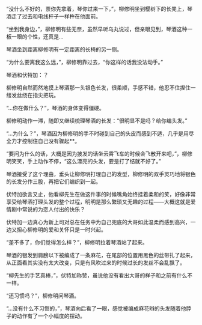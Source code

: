 “没什么不好的，票你先拿着，琴你过来一下，”，柳修明坐到樱树下的长凳上，琴酒走了过去和电线杆子一样杵在他面前。

“坐到我身边，”，柳修明有些无奈，虽然早听乌丸说过，但亲眼见到，琴酒这种一板一眼的个性，还真是...

琴酒坐到距离柳修明有一定距离的长椅的另一侧。

“为什么要离我这么远，”，柳修明靠过去，“你这样的话我没法动手。”

琴酒和伏特加：？

柳修明自然而然地摸上琴酒那一头银色长发，很柔顺，手感不错，他忍不住捏住一缕发丝绕在指尖把玩。

“...你在做什么？”，琴酒的身体变得僵硬。

柳修明动作一滞，随即又继续梳理琴酒的长发：“很明显不是吗？给你编头发。”

“...为什么？”，琴酒因为柳修明的手不时碰到自己的头皮而感到不适，几乎是用尽全力才控制住自己没有骤起**。

“要问为什么的话，大概是因为披发的话坐云霄飞车的时候会飞散开来吧，”，柳修明笑笑，手上动作不停，“这么漂亮的头发，要是打了结就不好了。”

琴酒接受了这个理由，垂头让柳修明打理自己的发型，柳修明的双手灵巧地将银色的长发分作三股，再把它们编织到一起。

伏特加欲言又止，他看柳先生在做这件事的时候嘴角始终挂着柔和的笑，好像非常享受给琴酒打理头发的整个过程，明明是那么繁琐又无趣的过程——大概这就是爱情剧中常说的为恋人付出的快乐？

伏特加一边真心为新上司对总在任务中为自己兜底的大哥如此温柔而感到高兴，一边又担心柳修明的爱和关怀只是一时兴起。

“差不多了，你们觉得怎么样？”，柳修明拉着琴酒站了起来。

琴酒的银发到肩膀以下被编成了一条麻花，在尾部的位置用黑色的丝带扎了起来，从正面看其实没有太大改变，只是有风吹过来的时候过长的发丝不会乱飘了。

“柳先生的手艺真棒，”，伏特加称赞，虽说他没有看出大哥的样子和之前有什么不一样。

“还习惯吗？”，柳修明问琴酒。

“...没有什么不习惯的，”，琴酒向后看了一眼，感觉被编成麻花辫的头发随着他脖子的动作有了一个小幅度的摆动。